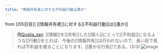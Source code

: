 ```yaml
---
title: "情報共有者に対する不利益行動は愚か"
---
```


from [[55日目]]
[[情報共有者]]に対する[[不利益行動]]は[[愚か]]
> [@Qualia_san](https://twitter.com/Qualia_san/status/1605225926555336704?s=20&t=zklOHOD2FXiZLnhSw5i8DA): [[情報]]を[[共有]]した[[個人]]にとって[[不利益]]になるような[[行動]]をとれば、今後の[[情報共有]]は行われないので、長い目で見れば不利益を被ることになります。[[愚かな行為]]である。(3/3)
> ![image](https://pbs.twimg.com/media/FkboPwgVsAASUx3.png)

